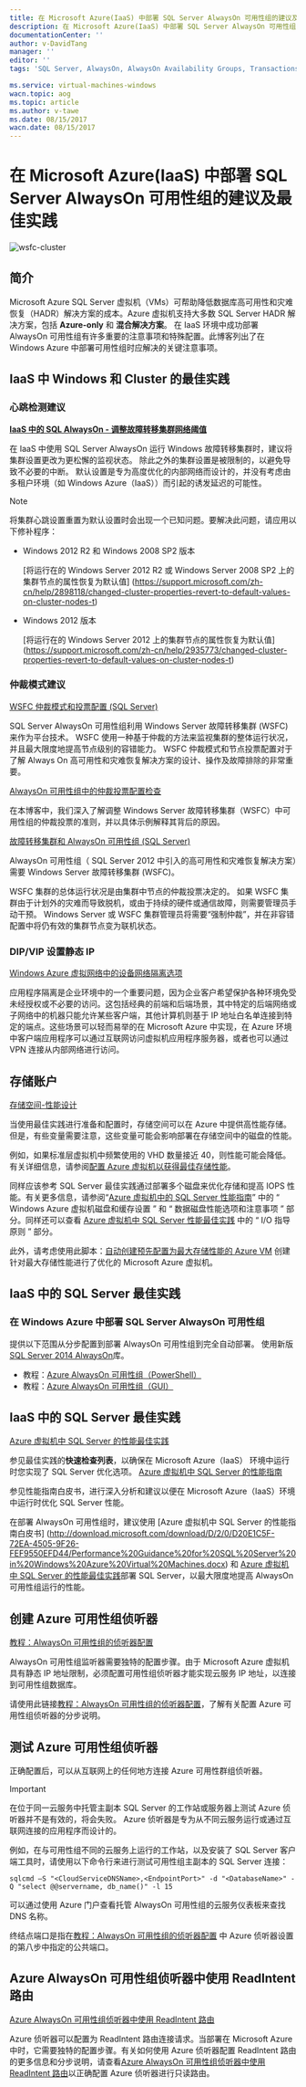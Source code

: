 ```yaml
---
title: 在 Microsoft Azure(IaaS) 中部署 SQL Server AlwaysOn 可用性组的建议及最佳实践
description: 在 Microsoft Azure(IaaS) 中部署 SQL Server AlwaysOn 可用性组的建议及最佳实践
documentationCenter: ''
author: v-DavidTang
manager: ''
editor: ''
tags: 'SQL Server, AlwaysOn, AlwaysOn Availability Groups, Transactions'

ms.service: virtual-machines-windows
wacn.topic: aog
ms.topic: article
ms.author: v-tawe
ms.date: 08/15/2017
wacn.date: 08/15/2017
---
```

# 在 Microsoft Azure(IaaS) 中部署 SQL Server AlwaysOn 可用性组的建议及最佳实践

![wsfc-cluster](./media/aog-virtual-machines-windows-sql-server-translate-recommendations-and-best-practices-when-deploying-sql-server-alwayson-availability-groups-in-microsoft-azure-iaas/wsfc-cluster.png)

## 简介

Microsoft Azure SQL Server 虚拟机（VMs）可帮助降低数据库高可用性和灾难恢复（HADR）解决方案的成本。Azure 虚拟机支持大多数 SQL Server HADR 解决方案，包括 **Azure-only** 和 **混合解决方案**。
在 IaaS 环境中成功部署 AlwaysOn 可用性组有许多重要的注意事项和特殊配置。此博客列出了在 Windows Azure 中部署可用性组时应解决的关键注意事项。

## IaaS 中 Windows 和 Cluster 的最佳实践

### 心跳检测建议

[**IaaS 中的 SQL AlwaysOn  - 调整故障转移集群网络阈值**](http://blogs.msdn.com/b/alwaysonpro/archive/2014/06/02/iass-with-sql-alwayson-tuning-failover-cluster-network-thresholds.aspx)

在 IaaS 中使用 SQL Server AlwaysOn 运行 Windows 故障转移集群时，建议将集群设置更改为更松懈的监视状态。 除此之外的集群设置是被限制的，以避免导致不必要的中断。 默认设置是专为高度优化的内部网络而设计的，并没有考虑由多租户环境（如 Windows Azure（IaaS））而引起的诱发延迟的可能性。

> [!NOTE]
> 将集群心跳设置重置为默认设置时会出现一个已知问题。要解决此问题，请应用以下修补程序：

- Windows 2012 R2 和 Windows 2008 SP2 版本

    [将运行在的 Windows Server 2012 R2 或 Windows Server 2008 SP2 上的集群节点的属性恢复为默认值] (https://support.microsoft.com/zh-cn/help/2898118/changed-cluster-properties-revert-to-default-values-on-cluster-nodes-t)

- Windows 2012 版本

    [将运行在的 Windows Server 2012 上的集群节点的属性恢复为默认值] (https://support.microsoft.com/zh-cn/help/2935773/changed-cluster-properties-revert-to-default-values-on-cluster-nodes-t)

### 仲裁模式建议

[WSFC 仲裁模式和投票配置 (SQL Server)](https://docs.microsoft.com/zh-cn/sql/sql-server/failover-clusters/windows/wsfc-quorum-modes-and-voting-configuration-sql-server)

SQL Server AlwaysOn 可用性组利用 Windows Server 故障转移集群 (WSFC) 来作为平台技术。 WSFC 使用一种基于仲裁的方法来监视集群的整体运行状况，并且最大限度地提高节点级别的容错能力。 WSFC 仲裁模式和节点投票配置对于了解 Always On 高可用性和灾难恢复解决方案的设计、操作及故障排除的非常重要。

[AlwaysOn 可用性组中的仲裁投票配置检查](https://blogs.msdn.microsoft.com/sqlalwayson/2012/03/13/quorum-vote-configuration-check-in-alwayson-availability-group-wizards-andy-jing/)

在本博客中，我们深入了解调整 Windows Server 故障转移集群（WSFC）中可用性组的仲裁投票的准则，并以具体示例解释其背后的原因。

[故障转移集群和 AlwaysOn 可用性组 (SQL Server)](https://docs.microsoft.com/zh-cn/sql/database-engine/availability-groups/windows/failover-clustering-and-always-on-availability-groups-sql-server)

AlwaysOn 可用性组（ SQL Server 2012 中引入的高可用性和灾难恢复解决方案）需要 Windows Server 故障转移集群 (WSFC)。

WSFC 集群的总体运行状况是由集群中节点的仲裁投票决定的。 如果 WSFC 集群由于计划外的灾难而导致脱机，或由于持续的硬件或通信故障，则需要管理员手动干预。 Windows Server 或 WSFC 集群管理员将需要“强制仲裁”，并在非容错配置中将仍有效的集群节点变为联机状态。

### DIP/VIP 设置静态 IP

[Windows Azure 虚拟网络中的设备网络隔离选项]( http://azure.microsoft.com/blog/2014/03/28/network-isolation-options-for-machines-in-windows-azure-virtual-networks/)

应用程序隔离是企业环境中的一个重要问题，因为企业客户希望保护各种环境免受未经授权或不必要的访问。这包括经典的前端和后端场景，其中特定的后端网络或子网络中的机器只能允许某些客户端，其他计算机则基于 IP 地址白名单连接到特定的端点。这些场景可以轻而易举的在 Microsoft Azure 中实现，在 Azure 环境中客户端应用程序可以通过互联网访问虚拟机应用程序服务器，或者也可以通过 VPN 连接从内部网络进行访问。

## 存储账户

[存储空间-性能设计]( https://social.technet.microsoft.com/wiki/contents/articles/15200.storage-spaces-designing-for-performance.aspx)

当使用最佳实践进行准备和配置时，存储空间可以在 Azure 中提供高性能存储。 但是，有些变量需要注意，这些变量可能会影响部署在存储空间中的磁盘的性能。

例如，如果标准层虚拟机中频繁使用的 VHD 数量接近 40，则性能可能会降低。有关详细信息，请参阅[配置 Azure 虚拟机以获得最佳存储性能]( https://blogs.msdn.microsoft.com/mast/2014/10/14/configuring-azure-virtual-machines-for-optimal-storage-performance/)。

同样应该参考 SQL Server 最佳实践通过部署多个磁盘来优化存储和提高 IOPS 性能。有关更多信息，请参阅“[Azure 虚拟机中的 SQL Server 性能指南](https://docs.azure.cn/zh-cn/virtual-machines/windows/sql/virtual-machines-windows-sql-performance)” 中的 “ Windows Azure 虚拟机磁盘和缓存设置 ” 和 “ 数据磁盘性能选项和注意事项 ” 部分。同样还可以查看 [Azure 虚拟机中 SQL Server 性能最佳实践](https://docs.azure.cn/zh-cn/virtual-machines/windows/sql/virtual-machines-windows-sql-performance#io) 中的 “ I/O 指导原则 ” 部分。

此外，请考虑使用此脚本：[自动创建预先配置为最大存储性能的 Azure VM](https://gallery.technet.microsoft.com/Automate-the-creation-of-e41aecf6) 创建针对最大存储性能进行了优化的 Microsoft Azure 虚拟机。

## IaaS 中的 SQL Server 最佳实践

### 在 Windows Azure 中部署 SQL Server AlwaysOn 可用性组

提供以下范围从分步配置到部署 AlwaysOn 可用性组到完全自动部署。
使用新版  [SQL Server 2014 AlwaysOn](https://portal.azure.cn/)库。

- 教程：[Azure AlwaysOn 可用性组（PowerShell）](https://docs.azure.cn/zh-cn/virtual-machines/windows/sqlclassic/virtual-machines-windows-classic-portal-sql-alwayson-availability-groups) 
- 教程：[Azure AlwaysOn 可用性组（GUI）](https://docs.azure.cn/zh-cn/virtual-machines/windows/sqlclassic/virtual-machines-windows-classic-ps-sql-alwayson-availability-groups) 

## IaaS 中的 SQL Server 最佳实践

[Azure 虚拟机中 SQL Server 的性能最佳实践](https://docs.azure.cn/zh-cn/virtual-machines/windows/sql/virtual-machines-windows-sql-performance)

参见最佳实践的**快速检查列表**，以确保在 Microsoft Azure（IaaS） 环境中运行时您实现了 SQL Server 优化选项。
[Azure 虚拟机中 SQL Server 的性能指南](http://download.microsoft.com/download/D/2/0/D20E1C5F-72EA-4505-9F26-FEF9550EFD44/Performance%20Guidance%20for%20SQL%20Server%20in%20Windows%20Azure%20Virtual%20Machines.docx) 

参见性能指南白皮书，进行深入分析和建议以便在 Microsoft Azure（IaaS）环境中运行时优化 SQL Server 性能。
 
在部署 AlwaysOn 可用性组时，建议使用 [Azure 虚拟机中 SQL Server 的性能指南白皮书] (http://download.microsoft.com/download/D/2/0/D20E1C5F-72EA-4505-9F26-FEF9550EFD44/Performance%20Guidance%20for%20SQL%20Server%20in%20Windows%20Azure%20Virtual%20Machines.docx) 和 [Azure 虚拟机中 SQL Server 的性能最佳实践](https://docs.azure.cn/zh-cn/virtual-machines/windows/sql/virtual-machines-windows-sql-performance)部署 SQL Server，以最大限度地提高 AlwaysOn 可用性组运行的性能。

## 创建 Azure 可用性组侦听器

[教程：AlwaysOn 可用性组的侦听器配置](https://docs.azure.cn/zh-cn/virtual-machines/windows/sqlclassic/virtual-machines-windows-classic-ps-sql-int-listener) 

AlwaysOn 可用性组监听器需要独特的配置步骤。由于 Microsoft Azure 虚拟机具有静态 IP 地址限制，必须配置可用性组侦听器才能实现云服务 IP 地址，以连接到可用性组数据库。

请使用此链接[教程：AlwaysOn 可用性组的侦听器配置](https://docs.azure.cn/zh-cn/virtual-machines/windows/sqlclassic/virtual-machines-windows-classic-ps-sql-int-listener)，了解有关配置 Azure 可用性组侦听器的分步说明。

## 测试 Azure 可用性组侦听器

正确配置后，可以从互联网上的任何地方连接 Azure 可用性群组侦听器。

> [!IMPORTANT]
> 在位于同一云服务中托管主副本 SQL Server 的工作站或服务器上测试 Azure 侦听器并不是有效的，将会失败。 Azure 侦听器是专为从不同云服务运行或通过互联网连接的应用程序而设计的。

例如，在与可用性组不同的云服务上运行的工作站，以及安装了 SQL Server 客户端工具时，请使用以下命令行来进行测试可用性组主副本的 SQL Server 连接：

```
sqlcmd –S "<CloudServiceDNSName>,<EndpointPort>" -d "<DatabaseName>" -Q "select @@servername, db_name()" -l 15
```

可以通过使用 Azure 门户查看托管 AlwaysOn 可用性组的云服务仪表板来查找 DNS 名称。

终结点端口是指在[教程：AlwaysOn 可用性组的侦听器配置](https://docs.azure.cn/zh-cn/virtual-machines/windows/sqlclassic/virtual-machines-windows-classic-ps-sql-int-listener) 中 Azure 侦听器设置的第八步中指定的公共端口。

## Azure AlwaysOn 可用性组侦听器中使用 ReadIntent 路由

[Azure AlwaysOn 可用性组侦听器中使用 ReadIntent 路由](https://blogs.msdn.microsoft.com/alwaysonpro/2014/03/31/use-readintent-routing-with-azure-alwayson-availability-group-listener/) 

Azure 侦听器可以配置为 ReadIntent 路由连接请求。当部署在 Microsoft Azure 中时，它需要独特的配置步骤。有关如何使用 Azure 侦听器配置 ReadIntent 路由的更多信息和分步说明，请查看[Azure AlwaysOn 可用性组侦听器中使用 ReadIntent 路由](https://blogs.msdn.microsoft.com/alwaysonpro/2014/03/31/use-readintent-routing-with-azure-alwayson-availability-group-listener/)以正确配置 Azure 侦听器进行只读路由。